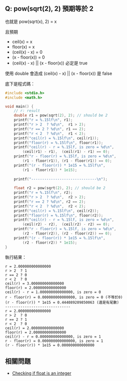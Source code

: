 ## Q: pow(sqrt(2), 2) 預期等於 2
也就是 pow(sqrt(x), 2) = x

且預期
- ceil(x) = x
- floor(x) = x
- (ceil(x) - x) = 0
- (x - floor(x)) = 0
- (ceil(x) - x) || (x - floor(x)) 必定是 true

使用 double 會造成 (ceil(x) - x) || (x - floor(x)) 是 false

底下是程式碼：
```c
#include <stdio.h>
#include <math.h>

void main() {
	// r: result
	double r1 = pow(sqrt(2), 2); // should be 2
	printf("r = %.15lf\n", r1);
	printf("r > 2  ? %d\n",  r1 > 2);
	printf("r == 2 ? %d\n", r1 == 2);
	printf("r < 2  ? %d\n",  r1 < 2);
	printf("ceil(r) = %.15lf\n", ceil(r1));
	printf("floor(r) = %.15lf\n", floor(r1));
	printf("ceil(r) - r = %.15lf, is zero = %d\n",
		(ceil(r1) - r1),  (ceil(r1) - r1) == 0);
	printf("r - floor(r) = %.15lf, is zero = %d\n",
		(r1 - floor(r1)), (r1 - floor(r1)) == 0);
	printf("(r - floor(r)) * 1e15 = %.15lf\n",
		(r1 - floor(r1)) * 1e15);
	
	printf("------------------------------\n");
	
	float r2 = pow(sqrt(2), 2); // should be 2
	printf("r = %.15lf\n", r2);
	printf("r > 2  ? %d\n",  r2 > 2);
	printf("r == 2 ? %d\n", r2 == 2);
	printf("r < 2  ? %d\n",  r2 < 2);
	printf("ceil(r) = %.15lf\n", ceil(r2));
	printf("floor(r) = %.15lf\n", floor(r2));
	printf("ceil(r) - r = %.15lf, is zero = %d\n",
		(ceil(r2) - r2),  (ceil(r2) - r2) == 0);
	printf("r - floor(r) = %.15lf, is zero = %d\n",
		(r2 - floor(r2)), (r2 - floor(r2)) == 0);
	printf("(r - floor(r)) * 1e15 = %.15lf\n",
		(r2 - floor(r2)) * 1e15);
}
```


執行結果：
```
r = 2.000000000000000
r > 2  ? 1
r == 2 ? 0
r < 2  ? 0
ceil(r) = 3.000000000000000
floor(r) = 2.000000000000000
ceil(r) - r = 1.000000000000000, is zero = 0
r - floor(r) = 0.000000000000000, is zero = 0 (不等於0)
(r - floor(r)) * 1e15 = 0.444089209850063 (還是有尾數)
------------------------------
r = 2.000000000000000
r > 2  ? 0
r == 2 ? 1
r < 2  ? 0
ceil(r) = 2.000000000000000
floor(r) = 2.000000000000000
ceil(r) - r = 0.000000000000000, is zero = 1
r - floor(r) = 0.000000000000000, is zero = 1
(r - floor(r)) * 1e15 = 0.000000000000000
```

## 相關問題
- [Checking if float is an integer](https://stackoverflow.com/questions/5796983/checking-if-float-is-an-integer)
